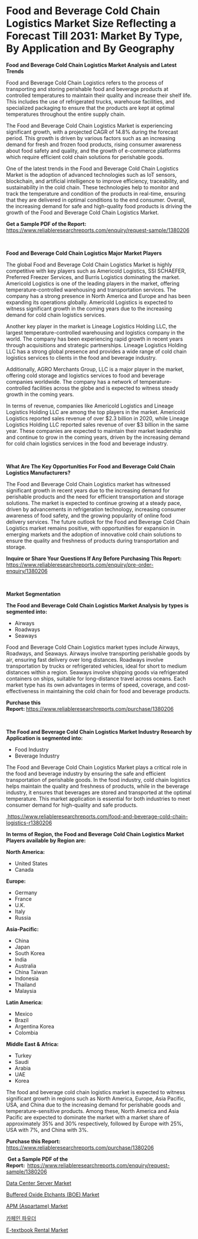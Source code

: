 <p><h1>Food and Beverage Cold Chain Logistics Market Size Reflecting a Forecast Till 2031: Market By Type, By Application and By Geography</h1></p><p><strong>Food and Beverage Cold Chain Logistics Market Analysis and Latest Trends</strong></p>
<p><p>Food and Beverage Cold Chain Logistics refers to the process of transporting and storing perishable food and beverage products at controlled temperatures to maintain their quality and increase their shelf life. This includes the use of refrigerated trucks, warehouse facilities, and specialized packaging to ensure that the products are kept at optimal temperatures throughout the entire supply chain.</p><p>The Food and Beverage Cold Chain Logistics Market is experiencing significant growth, with a projected CAGR of 14.8% during the forecast period. This growth is driven by various factors such as an increasing demand for fresh and frozen food products, rising consumer awareness about food safety and quality, and the growth of e-commerce platforms which require efficient cold chain solutions for perishable goods.</p><p>One of the latest trends in the Food and Beverage Cold Chain Logistics Market is the adoption of advanced technologies such as IoT sensors, blockchain, and artificial intelligence to improve efficiency, traceability, and sustainability in the cold chain. These technologies help to monitor and track the temperature and condition of the products in real-time, ensuring that they are delivered in optimal conditions to the end consumer. Overall, the increasing demand for safe and high-quality food products is driving the growth of the Food and Beverage Cold Chain Logistics Market.</p></p>
<p><strong>Get a Sample PDF of the Report:&nbsp;</strong> <a href="https://www.reliableresearchreports.com/enquiry/request-sample/1380206">https://www.reliableresearchreports.com/enquiry/request-sample/1380206</a></p>
<p>&nbsp;</p>
<p><strong>Food and Beverage Cold Chain Logistics Major Market Players</strong></p>
<p><p>The global Food and Beverage Cold Chain Logistics Market is highly competitive with key players such as Americold Logistics, SSI SCHAEFER, Preferred Freezer Services, and Burris Logistics dominating the market. Americold Logistics is one of the leading players in the market, offering temperature-controlled warehousing and transportation services. The company has a strong presence in North America and Europe and has been expanding its operations globally. Americold Logistics is expected to witness significant growth in the coming years due to the increasing demand for cold chain logistics services.</p><p>Another key player in the market is Lineage Logistics Holding LLC, the largest temperature-controlled warehousing and logistics company in the world. The company has been experiencing rapid growth in recent years through acquisitions and strategic partnerships. Lineage Logistics Holding LLC has a strong global presence and provides a wide range of cold chain logistics services to clients in the food and beverage industry.</p><p>Additionally, AGRO Merchants Group, LLC is a major player in the market, offering cold storage and logistics services to food and beverage companies worldwide. The company has a network of temperature-controlled facilities across the globe and is expected to witness steady growth in the coming years.</p><p>In terms of revenue, companies like Americold Logistics and Lineage Logistics Holding LLC are among the top players in the market. Americold Logistics reported sales revenue of over $2.3 billion in 2020, while Lineage Logistics Holding LLC reported sales revenue of over $3 billion in the same year. These companies are expected to maintain their market leadership and continue to grow in the coming years, driven by the increasing demand for cold chain logistics services in the food and beverage industry.</p></p>
<p>&nbsp;</p>
<p><strong>What Are The Key Opportunities For Food and Beverage Cold Chain Logistics Manufacturers?</strong></p>
<p><p>The Food and Beverage Cold Chain Logistics market has witnessed significant growth in recent years due to the increasing demand for perishable products and the need for efficient transportation and storage solutions. The market is expected to continue growing at a steady pace, driven by advancements in refrigeration technology, increasing consumer awareness of food safety, and the growing popularity of online food delivery services. The future outlook for the Food and Beverage Cold Chain Logistics market remains positive, with opportunities for expansion in emerging markets and the adoption of innovative cold chain solutions to ensure the quality and freshness of products during transportation and storage.</p></p>
<p><strong>Inquire or Share Your Questions If Any Before Purchasing This Report:</strong> <a href="https://www.reliableresearchreports.com/enquiry/pre-order-enquiry/1380206">https://www.reliableresearchreports.com/enquiry/pre-order-enquiry/1380206</a></p>
<p>&nbsp;</p>
<p><strong>Market Segmentation</strong></p>
<p><strong>The Food and Beverage Cold Chain Logistics Market Analysis by types is segmented into:</strong></p>
<p><ul><li>Airways</li><li>Roadways</li><li>Seaways</li></ul></p>
<p><p>Food and Beverage Cold Chain Logistics market types include Airways, Roadways, and Seaways. Airways involve transporting perishable goods by air, ensuring fast delivery over long distances. Roadways involve transportation by trucks or refrigerated vehicles, ideal for short to medium distances within a region. Seaways involve shipping goods via refrigerated containers on ships, suitable for long-distance travel across oceans. Each market type has its own advantages in terms of speed, coverage, and cost-effectiveness in maintaining the cold chain for food and beverage products.</p></p>
<p><strong>Purchase this Report:&nbsp;</strong><a href="https://www.reliableresearchreports.com/purchase/1380206">https://www.reliableresearchreports.com/purchase/1380206</a></p>
<p>&nbsp;</p>
<p><strong>The Food and Beverage Cold Chain Logistics Market Industry Research by Application is segmented into:</strong></p>
<p><ul><li>Food Industry</li><li>Beverage Industry</li></ul></p>
<p><p>The Food and Beverage Cold Chain Logistics Market plays a critical role in the food and beverage industry by ensuring the safe and efficient transportation of perishable goods. In the food industry, cold chain logistics helps maintain the quality and freshness of products, while in the beverage industry, it ensures that beverages are stored and transported at the optimal temperature. This market application is essential for both industries to meet consumer demand for high-quality and safe products.</p></p>
<p><a href="https://www.reliableresearchreports.com/food-and-beverage-cold-chain-logistics-r1380206">&nbsp;https://www.reliableresearchreports.com/food-and-beverage-cold-chain-logistics-r1380206</a></p>
<p><strong>In terms of Region, the Food and Beverage Cold Chain Logistics Market Players available by Region are:</strong></p>
<p>
    <p> <strong> North America: </strong>
        <ul>
            <li>United States</li>
            <li>Canada</li>
        </ul>
        </p> 
    <p> <strong> Europe: </strong>
        <ul>
            <li>Germany</li>
            <li>France</li>
            <li>U.K.</li>
            <li>Italy</li>
            <li>Russia</li>
        </ul>
        </p> 
    <p> <strong> Asia-Pacific: </strong>
        <ul>
            <li>China</li>
            <li>Japan</li>
            <li>South Korea</li>
            <li>India</li>
            <li>Australia</li>
            <li>China Taiwan</li>
            <li>Indonesia</li>
            <li>Thailand</li>
            <li>Malaysia</li>
        </ul>
        </p> 
    <p> <strong> Latin America: </strong>
        <ul>
            <li>Mexico</li>
            <li>Brazil</li>
            <li>Argentina Korea</li>
            <li>Colombia</li>
        </ul>
        </p> 
    <p> <strong> Middle East & Africa: </strong>
        <ul>
            <li>Turkey</li>
            <li>Saudi</li>
            <li>Arabia</li>
            <li>UAE</li>
            <li>Korea</li>
        </ul>
    </p>
    </p>
<p><p>The food and beverage cold chain logistics market is expected to witness significant growth in regions such as North America, Europe, Asia Pacific, USA, and China due to the increasing demand for perishable goods and temperature-sensitive products. Among these, North America and Asia Pacific are expected to dominate the market with a market share of approximately 35% and 30% respectively, followed by Europe with 25%, USA with 7%, and China with 3%.</p></p>
<p><strong>Purchase this Report: </strong><a href="https://www.reliableresearchreports.com/purchase/1380206">https://www.reliableresearchreports.com/purchase/1380206</a></p>
<p>&nbsp;<strong>Get a Sample PDF of the Report:&nbsp;&nbsp;</strong><a href="https://www.reliableresearchreports.com/enquiry/request-sample/1380206">https://www.reliableresearchreports.com/enquiry/request-sample/1380206</a></p>
<p><strong></strong></p>
<p><p><a href="https://github.com/mbisetmhermsr/Market-Research-Report-List-2/blob/main/data-center-server-market.md">Data Center Server Market</a></p><p><a href="https://issuu.com/reportprime-2/docs/buffered-oxide-etchants-boe-market-size-2030.pptx">Buffered Oxide Etchants (BOE) Market</a></p><p><a href="https://issuu.com/reportprime-2/docs/apm-aspartame-market-size-2030.pptx">APM (Aspartame) Market</a></p><p><a href="https://medium.com/@ukaszduda1/%EC%B9%B4%ED%8E%98%EC%9D%B8-%EB%B6%84%EB%A7%90-%EC%8B%9C%EC%9E%A5%EC%9D%80-%EC%8B%9C%EC%9E%A5-%EC%A0%90%EC%9C%A0%EC%9C%A8-%EC%8B%9C%EC%9E%A5-%EB%8F%99%ED%96%A5-%EB%B0%8F-%EC%8B%9C%EC%9E%A5-%EC%84%B1%EC%9E%A5%EC%97%90-%EB%8C%80%ED%95%9C-%EC%A0%95%EB%B3%B4%EB%A5%BC-%EC%A0%9C%EA%B3%B5%ED%95%A9%EB%8B%88%EB%8B%A4-9efdedcd2dbe">카페인 파우더</a></p><p><a href="https://github.com/cameroneffertz/Market-Research-Report-List-1/blob/main/e-textbook-rental-market.md">E-textbook Rental Market</a></p></p>